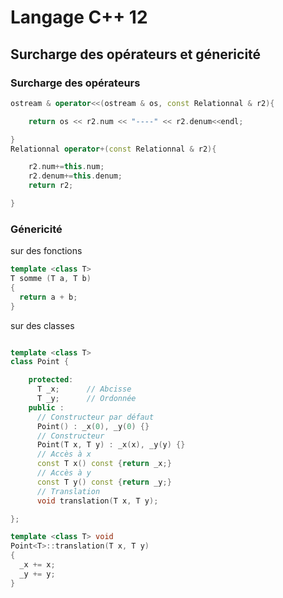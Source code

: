 # Langage C++ 12

## Surcharge des opérateurs et génericité

### Surcharge des opérateurs

```c++
ostream & operator<<(ostream & os, const Relationnal & r2){

	return os << r2.num << "----" << r2.denum<<endl;

}
Relationnal operator+(const Relationnal & r2){

	r2.num+=this.num;
	r2.denum+=this.denum;
	return r2;

}

``` 

### Génericité

sur des fonctions
```c++
template <class T>
T somme (T a, T b)
{
  return a + b;
}
```

sur des classes
```c++

template <class T>
class Point {

	protected:
	  T _x;      // Abcisse
	  T _y;      // Ordonnée
	public :
	  // Constructeur par défaut
	  Point() : _x(0), _y(0) {}
	  // Constructeur
	  Point(T x, T y) : _x(x), _y(y) {}
	  // Accès à x
	  const T x() const {return _x;}
	  // Accès à y
	  const T y() const {return _y;}
	  // Translation
	  void translation(T x, T y);

}; 

template <class T> void
Point<T>::translation(T x, T y)
{
  _x += x; 
  _y += y; 
}
```
